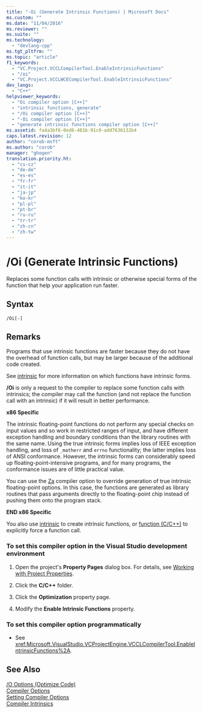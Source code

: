 ```yaml
---
title: "-Oi (Generate Intrinsic Functions) | Microsoft Docs"
ms.custom: ""
ms.date: "11/04/2016"
ms.reviewer: ""
ms.suite: ""
ms.technology: 
  - "devlang-cpp"
ms.tgt_pltfrm: ""
ms.topic: "article"
f1_keywords: 
  - "VC.Project.VCCLCompilerTool.EnableIntrinsicFunctions"
  - "/oi"
  - "VC.Project.VCCLWCECompilerTool.EnableIntrinsicFunctions"
dev_langs: 
  - "C++"
helpviewer_keywords: 
  - "Oi compiler option [C++]"
  - "intrinsic functions, generate"
  - "/Oi compiler option [C++]"
  - "-Oi compiler option [C++]"
  - "generate intrinsic functions compiler option [C++]"
ms.assetid: fa4a3bf6-0ed8-481b-91c0-add7636132b4
caps.latest.revision: 12
author: "corob-msft"
ms.author: "corob"
manager: "ghogen"
translation.priority.ht: 
  - "cs-cz"
  - "de-de"
  - "es-es"
  - "fr-fr"
  - "it-it"
  - "ja-jp"
  - "ko-kr"
  - "pl-pl"
  - "pt-br"
  - "ru-ru"
  - "tr-tr"
  - "zh-cn"
  - "zh-tw"
---
```

# /Oi (Generate Intrinsic Functions)
Replaces some function calls with intrinsic or otherwise special forms of the function that help your application run faster.  
  
## Syntax  
  
```  
/Oi[-]  
```  
  
## Remarks  
 Programs that use intrinsic functions are faster because they do not have the overhead of function calls, but may be larger because of the additional code created.  
  
 See [intrinsic](../../preprocessor/intrinsic.md) for more information on which functions have intrinsic forms.  
  
 **/Oi** is only a request to the compiler to replace some function calls with intrinsics; the compiler may call the function (and not replace the function call with an intrinsic) if it will result in better performance.  
  
 **x86 Specific**  
  
 The intrinsic floating-point functions do not perform any special checks on input values and so work in restricted ranges of input, and have different exception handling and boundary conditions than the library routines with the same name. Using the true intrinsic forms implies loss of IEEE exception handling, and loss of `_matherr` and `errno` functionality; the latter implies loss of ANSI conformance. However, the intrinsic forms can considerably speed up floating-point-intensive programs, and for many programs, the conformance issues are of little practical value.  
  
 You can use the [Za](../../build/reference/za-ze-disable-language-extensions.md) compiler option to override generation of true intrinsic floating-point options. In this case, the functions are generated as library routines that pass arguments directly to the floating-point chip instead of pushing them onto the program stack.  
  
 **END x86 Specific**  
  
 You also use [intrinsic](../../preprocessor/intrinsic.md) to create intrinsic functions, or [function (C/C++)](../../preprocessor/function-c-cpp.md) to explicitly force a function call.  
  
### To set this compiler option in the Visual Studio development environment  
  
1.  Open the project's **Property Pages** dialog box. For details, see [Working with Project Properties](../../ide/working-with-project-properties.md).  
  
2.  Click the **C/C++** folder.  
  
3.  Click the **Optimization** property page.  
  
4.  Modify the **Enable Intrinsic Functions** property.  
  
### To set this compiler option programmatically  
  
-   See <xref:Microsoft.VisualStudio.VCProjectEngine.VCCLCompilerTool.EnableIntrinsicFunctions%2A>.  
  
## See Also  
 [/O Options (Optimize Code)](../../build/reference/o-options-optimize-code.md)   
 [Compiler Options](../../build/reference/compiler-options.md)   
 [Setting Compiler Options](../../build/reference/setting-compiler-options.md)   
 [Compiler Intrinsics](../../intrinsics/compiler-intrinsics.md)